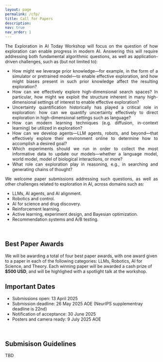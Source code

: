 ```yaml
---
layout: page
permalink: /cfp/
title: Call for Papers
description:
nav: true
nav_order: 1
---
```


<div style="text-align: justify">
The Exploration in AI Today Workshop will focus on the question of how exploration can enable progress in modern AI. Answering this will require addressing both fundamental algorithmic questions, as well as application-driven challenges, such as (but not limited to):

<ul>
<li>How might we leverage prior knowledge&mdash;for example, in the form of a simulator or pretrained model&mdash;to enable effective exploration, and how might biases present in such prior knowledge affect the resulting exploration?</li>
<li>How can we effectively explore high-dimensional search spaces? In particular, how might we exploit the structure inherent in many high-dimensional settings of interest to enable effective exploration?</li>
<li>Uncertainty quantification historically has played a critical role in exploration: how can we quantify uncertainty effectively to direct exploration in high-dimensional settings such as language?</li>
<li>How can modern learning techniques (e.g. diffusion, in-context learning) be utilized in exploration?</li>
<li>How can we develop agents&mdash;LLM agents, robots, and beyond&mdash;that effectively explore their environment online to determine how to accomplish a desired goal?</li>
<li>Which experiments should we run in order to collect the most informative data to update our models&mdash;whether a language model, world model, model of biological interactions, or more?</li>
<li>What role can exploration play in reasoning, e.g., in searching and generating  chains of thought?</li>
</ul>

We welcome paper submissions addressing such questions, as well as other challenges related to exploration in AI, across domains such as:

<ul>
<li>LLMs, AI agents, and AI alignment.</li>
<li>Robotics and control.</li>
<li>AI for science and drug discovery.</li>
<li>Reinforcement learning.</li>
<li>Active learning, experiment design, and Bayesian optimization.</li>
<li>Recommendation systems and A/B testing.</li>
</ul>
</div>

<br>
<h2>Best Paper Awards</h2>
We will be awarding a total of four best paper awards, with one award given to a paper in each of the following categories: LLMs, Robotics, AI for Science, and Theory. Each winning paper will be awarded a cash prize of <b>$500 USD</b>, and will be highlighed with a spotlight talk at the workshop.

<br>
<h2>Important Dates</h2>

- Submissions open: 13 April 2025
- Submission deadline: 26 May 2025 AOE (NeurIPS supplementray deadline is 22nd)
- Notification of acceptance: 30 June 2025
- Posters and camera ready: 9 July 2025 AOE



<br>
<h2>Submisison Guidelines</h2>

TBD
